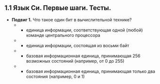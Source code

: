 ## 1.1 Язык Си. Первые шаги. Тесты.
* **Подвиг 1.** Что такое один бит в вычислительной технике?
    * - единица информации, соответствующая одной (любой) команде центрального процессора
    * - единица информации, состоящая из восьми байт
    * - базовая информационная единица, принимающая 256 возможных состояний (например, от 0 до 255)
    * + базовая информационная единица, принимающая только два состояния (например, 0 и 1)

